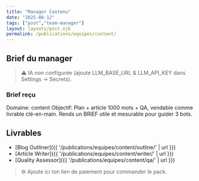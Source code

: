 ```yaml
---
title: "Manager Contenu"
date: "2025-08-12"
tags: ["post","team-manager"]
layout: layouts/post.njk
permalink: /publications/equipes/content/
---
```

## Brief du manager

> ⚠️ IA non configurée (ajoute LLM_BASE_URL & LLM_API_KEY dans Settings → Secrets).

### Brief reçu
Domaine: content
Objectif: Plan + article 1000 mots + QA, vendable comme livrable clé-en-main.
Rends un BRIEF utile et mesurable pour guider 3 bots.

## Livrables
- [Blog Outliner]({{ '/publications/equipes/content/outline/' | url }})
- [Article Writer]({{ '/publications/equipes/content/writer/' | url }})
- [Quality Assessor]({{ '/publications/equipes/content/qa/' | url }})

> ⚙️ Ajoute ici ton lien de paiement pour commander le pack.
